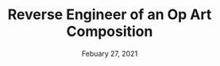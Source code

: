---
layout: project
title: Reverse Engineer of an Op Art Composition
date: Febuary 27, 2021
desc: A P5JS (javascript) reverse engineering of an Op Art compositon. 
category: web-design
cta:
  title: Click here to view code
  url: https:https://editor.p5js.org/gracehlavacek/sketches/wb5_68e5X
thumb: /images/portfolio/opart.jpg
images:
  - image:
    url: /images/portfolio/opart.jpg
    desc: P5JS Sketch
  - image:
    url: /images/portfolio/opref.jpg
    desc: Reference Image
---